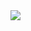 <!--
## Hi there 👋

**Here are some ideas to get you started:**

🙋‍♀️ A short introduction - what is your organization all about?
🌈 Contribution guidelines - how can the community get involved?
👩‍💻 Useful resources - where can the community find your docs? Is there anything else the community should know?
🍿 Fun facts - what does your team eat for breakfast?
🧙 Remember, you can do mighty things with the power of [Markdown](https://docs.github.com/github/writing-on-github/getting-started-with-writing-and-formatting-on-github/basic-writing-and-formatting-syntax)
-->

<!--
| ![](https://github-profile-summary-cards.vercel.app/api/cards/profile-details?username=urans&theme=github&hide_border=true) | ![](https://github-readme-streak-stats.herokuapp.com/?user=urans&hide_border=true) |
|:-------:|:-------:|
| ![](https://github-readme-stats.vercel.app/api?username=urans&count_private=true&show_icons=true&include_all_commits=true&hide=contribs&count_private=true&hide_rank=false&hide_border=true) | ![](https://github-readme-stats.vercel.app/api/top-langs?username=urans&layout=compact&langs_count=6&hide_border=true) |
-->

<img src="https://v1.jinrishici.com/all.svg?font-size=22&spacing=4">
